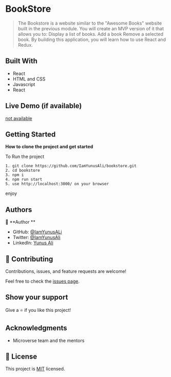 # BookStore

> The Bookstore is a website similar to the "Awesome Books" website built in the previous module. You will create an MVP version of it that allows you to: Display a list of books. Add a book Remove a selected book. By building this application, you will learn how to use React and Redux.

## Built With

- React
- HTML and CSS
- Javascript
- React

## Live Demo (if available)

[not available]()

## Getting Started

**How to clone the project and get started**

To Run the project

```
1. git clone https://github.com/IamYunusAli/bookstore.git
2. cd bookstore
3. npm i
4. npm run start
5. use http://localhost:3000/ on your browser
```

enjoy

## Authors

👤 **Author **

- GitHub: [@IamYunusALi](https://github.com/iamyunusali)
- Twitter: [@IamYunusAli](https://twitter.com/iamyunusali)
- LinkedIn: [Yunus Ali](https://linkedin.com/in/iamyunusali)

## 🤝 Contributing

Contributions, issues, and feature requests are welcome!

Feel free to check the [issues page](../../issues/).

## Show your support

Give a ⭐️ if you like this project!

## Acknowledgments

- Microverse team and the mentors

## 📝 License

This project is [MIT](./MIT.md) licensed.
